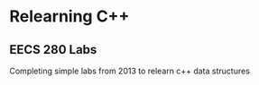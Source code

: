 # Relearning C++

## EECS 280 Labs

Completing simple labs from 2013 to relearn c++ data structures
